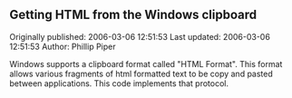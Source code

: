 ## Getting HTML from the Windows clipboard 
Originally published: 2006-03-06 12:51:53 
Last updated: 2006-03-06 12:51:53 
Author: Phillip Piper 
 
Windows supports a clipboard format called "HTML Format". This format allows various fragments of html formatted text to be copy and pasted between applications. This code implements that protocol.